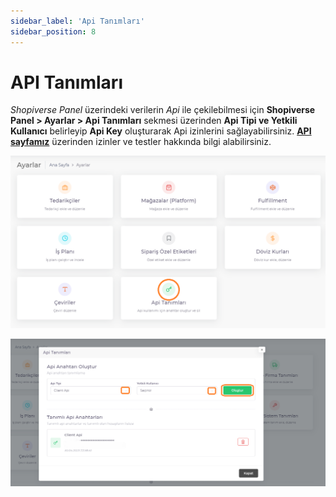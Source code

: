 ```yaml
---
sidebar_label: 'Api Tanımları'
sidebar_position: 8
---
```


# API Tanımları

*Shopiverse Panel* üzerindeki verilerin *Api* ile çekilebilmesi için **Shopiverse Panel > Ayarlar > Api Tanımları** sekmesi üzerinden **Api Tipi ve Yetkili Kullanıcı** belirleyip **Api Key** oluşturarak Api izinlerini sağlayabilirsiniz. 
**[API sayfamız](/docs/api)** üzerinden izinler ve testler hakkında bilgi alabilirsiniz.

![ApiKey](../settings/img/ApiKey.png)

![ApiKeyList](../settings/img/ApiKeylist.png)

